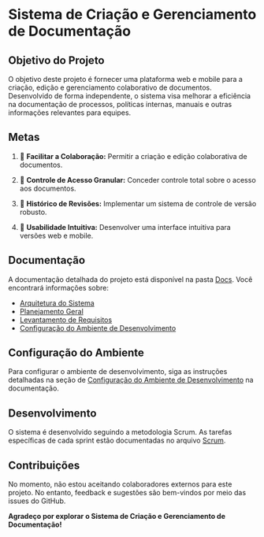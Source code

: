 <!-- Título -->
# Sistema de Criação e Gerenciamento de Documentação

<!-- Ícones e Descrição do Projeto -->
## Objetivo do Projeto

O objetivo deste projeto é fornecer uma plataforma web e mobile para a criação, edição e gerenciamento colaborativo de documentos. Desenvolvido de forma independente, o sistema visa melhorar a eficiência na documentação de processos, políticas internas, manuais e outras informações relevantes para equipes.

## Metas

1. 🤝 **Facilitar a Colaboração:** Permitir a criação e edição colaborativa de documentos.

2. 🔐 **Controle de Acesso Granular:** Conceder controle total sobre o acesso aos documentos.

3. 🔄 **Histórico de Revisões:** Implementar um sistema de controle de versão robusto.

4. 🎨 **Usabilidade Intuitiva:** Desenvolver uma interface intuitiva para versões web e mobile.

<!-- Documentação -->
## Documentação

A documentação detalhada do projeto está disponível na pasta [Docs](/Docs). Você encontrará informações sobre:

- [Arquitetura do Sistema](/Docs/systemArchitecture.md)
- [Planejamento Geral](/Docs/generalPlanning.md)
- [Levantamento de Requisitos](/Docs/requirementsGathering.md)
- [Configuração do Ambiente de Desenvolvimento](/Docs/environmentConfiguration.md)

<!-- Configuração do Ambiente -->
## Configuração do Ambiente

Para configurar o ambiente de desenvolvimento, siga as instruções detalhadas na seção de [Configuração do Ambiente de Desenvolvimento](/Docs/Configuracao-Ambiente.md) na documentação.

<!-- Desenvolvimento -->
## Desenvolvimento

O sistema é desenvolvido seguindo a metodologia Scrum. As tarefas específicas de cada sprint estão documentadas no arquivo [Scrum](https://github.com/DanielleBritoEvangelista/AgileDocs/blob/feat/rest-api-laravel/Docs/generalPlanning.md).

<!-- Contribuições -->
## Contribuições

No momento, não estou aceitando colaboradores externos para este projeto. No entanto, feedback e sugestões são bem-vindos por meio das issues do GitHub.

**Agradeço por explorar o Sistema de Criação e Gerenciamento de Documentação!**